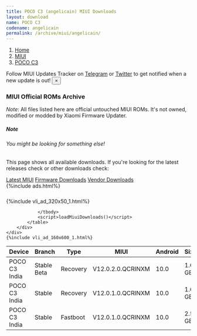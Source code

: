 ```yaml
---
title: POCO C3 (angelicain) MIUI Downloads
layout: download
name: POCO C3
codename: angelicain
permalink: /archive/miui/angelicain/
---
```

<nav aria-label="breadcrumb">
    <ol class="breadcrumb">
        <li class="breadcrumb-item"><a href="/">Home</a></li>
        <li class="breadcrumb-item"><a href="/miui/">MIUI</a></li>
        <li class="breadcrumb-item active" aria-current="page"><a href="/miui/angelicain/">POCO C3</a></li>
    </ol>
</nav>
<div class="alert alert-primary alert-dismissible fade show" role="alert">
    Follow MIUI Updates Tracker on <a href="https://t.me/MIUIUpdatesTracker" class="alert-link">Telegram</a>
     or <a href="https://twitter.com/MiFwUpdater" class="alert-link">Twitter</a> to get notified when a new update is out!
    <button type="button" class="close" data-dismiss="alert" aria-label="Close">
        <span aria-hidden="true">&times;</span>
    </button>
</div>

### MIUI Official ROMs Archive
*Note*: All files listed here are official untouched MIUI ROMs. It's not owned, modified or modded by Xiaomi Firmware Updater.
<div class="card">
  <div class="card-body">
    <h5 class="card-title">Note</h5>
    <h6 class="card-subtitle mb-2 text-muted">You might be looking for something else!</h6>
    <p class="card-text">This page shows all available downloads.
     If you're looking for the latest releases check or other downloads check:</p>
    <a href="/miui/angelicain/" class="card-link">Latest MIUI</a>
    <a href="/firmware/angelicain/" class="card-link">Firmware Downloads</a>
    <a href="/vendor/angelicain/" class="card-link">Vendor Downloads</a>
  </div>
</div>
{%include ads.html%}
<div class="row justify-content-center">
    <div class="col-10">
        <div class="table-responsive-md" style="margin-top: 25px;">
            {%include vli_ad_320x50_1.html%}
            <table id="miui" class="display dt-responsive nowrap compact table table-striped table-hover table-sm">
                <thead class="thead-dark">
                    <tr>
                        <th data-ref="device">Device</th>
                        <th data-ref="branch">Branch</th>
                        <th data-ref="type">Type</th>
                        <th data-ref="miui">MIUI</th>
                        <th data-ref="android">Android</th>
                        <th data-ref="size">Size</th>
                        <th data-ref="size">Date</th>
                        <th data-ref="link">Link</th>
                    </tr>
                </thead>
                <tbody>
                <tr><td>POCO C3 India</td><td>Stable Beta</td><td>Recovery</td><td>V12.0.2.0.QCRINXM</td><td>10.0</td><td>1.6 GB</td><td>2020-10-27</td><td><a href="/miui/angelicain/stable beta/V12.0.2.0.QCRINXM/">Download</a></td></tr>
<tr><td>POCO C3 India</td><td>Stable</td><td>Recovery</td><td>V12.0.1.0.QCRINXM</td><td>10.0</td><td>1.6 GB</td><td>2020-10-20</td><td><a href="/miui/angelicain/stable/V12.0.1.0.QCRINXM/">Download</a></td></tr>
<tr><td>POCO C3 India</td><td>Stable</td><td>Fastboot</td><td>V12.0.1.0.QCRINXM</td><td>10.0</td><td>2.5 GB</td><td>2020-08-12</td><td><a href="/miui/angelicain/stable/V12.0.1.0.QCRINXM/">Download</a></td></tr>

                </tbody>
                <script>loadMiuiDownloads()</script>
            </table>
        </div>
    </div>
    {%include vli_ad_160x600_1.html%}
</div>
